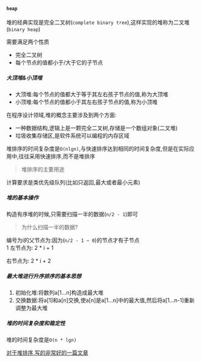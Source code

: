 #### `heap`

堆的经典实现是完全二叉树(`complete binary tree`),这样实现的堆称为二叉堆(`binary heap`)

需要满足两个性质
* 完全二叉树
* 每个节点的值都小于/大于它的子节点

##### 大顶堆&小顶堆
* 大顶堆:每个节点的值都大于等于其左右孩子节点的值,称为大顶堆
* 小顶堆:每个节点的值都小于其左右孩子节点的值,称为小顶堆



在程序设计领域,堆的概念主要涉及到两个方面:
* 一种数据结构,逻辑上是一颗完全二叉树,存储是一个数组对象(二叉堆)
* 垃圾收集存储区,是软件系统可以编程的内存区域


堆排序的时间复杂度是`O(nlgn)`,与快速排序达到相同的时间复杂度,但是在实际应用中,往往采用快速排序,而不是堆排序


> 堆排序的主要用途

计算要求是类优先级队列(比如只返回,最大或者最小元素)

##### 堆的基本操作
构造有序堆的时候,只需要扫描一半的数据(`n/2 - 1`)即可

> 为什么扫描一半的数据?

编号为i的父节点为:因为(`n/2 - 1 ~ 0`)的节点才有子节点   
1
左节点为: 2 * i + 1
 
右节点为: 2 * i + 2


##### 最大堆进行升序排序的基本思想
1) 初始化堆:将数列a[1...n]构造成最大堆
2) 交换数据:将a[1]和a[n]交换,使a[n]是a[1...n]中的最大值,然后将a[1...n-1]重新调整为最大堆





##### 堆的时间复杂度和稳定性

堆的时间复杂度是`O(n * lgn)`










[对于堆排序,写的非常好的一篇文章](http://www.cnblogs.com/skywang12345/p/3602162.html)

